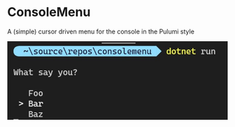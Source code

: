 # ConsoleMenu
A (simple) cursor driven menu for the console in the Pulumi style

<img src="https://raw.githubusercontent.com/AlfredBr/ConsoleMenu/master/ConsoleMenuScreenshot.jpg" />

